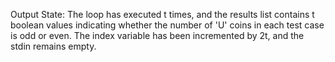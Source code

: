 Output State: The loop has executed t times, and the results list contains t boolean values indicating whether the number of 'U' coins in each test case is odd or even. The index variable has been incremented by 2t, and the stdin remains empty.